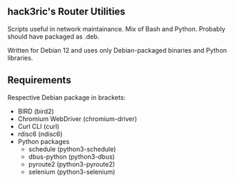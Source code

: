 ## hack3ric's Router Utilities

Scripts useful in network maintainance. Mix of Bash and Python. Probably should have packaged as .deb.

Written for Debian 12 and uses only Debian-packaged binaries and Python libraries.

## Requirements

Respective Debian package in brackets:

- BIRD (bird2)
- Chromium WebDriver (chromium-driver)
- Curl CLI (curl)
- rdisc6 (ndisc6)
- Python packages
  - schedule (python3-schedule)
  - dbus-python (python3-dbus)
  - pyroute2 (python3-pyroute2)
  - selenium (python3-selenium)
